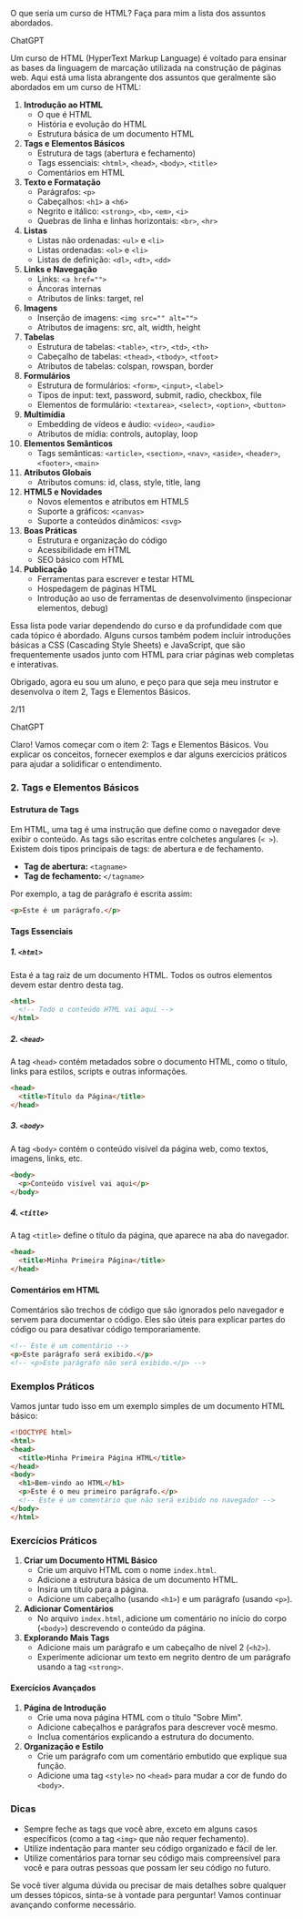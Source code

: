 

O que seria um curso de HTML? Faça para mim a lista dos assuntos abordados.

ChatGPT

Um curso de HTML (HyperText Markup Language) é voltado para ensinar as bases da linguagem de marcação utilizada na construção de páginas web. Aqui está uma lista abrangente dos assuntos que geralmente são abordados em um curso de HTML:

1. **Introdução ao HTML**
   - O que é HTML
   - História e evolução do HTML
   - Estrutura básica de um documento HTML
2. **Tags e Elementos Básicos**
   - Estrutura de tags (abertura e fechamento)
   - Tags essenciais: `<html>`, `<head>`, `<body>`, `<title>`
   - Comentários em HTML
3. **Texto e Formatação**
   - Parágrafos: `<p>`
   - Cabeçalhos: `<h1>` a `<h6>`
   - Negrito e itálico: `<strong>`, `<b>`, `<em>`, `<i>`
   - Quebras de linha e linhas horizontais: `<br>`, `<hr>`
4. **Listas**
   - Listas não ordenadas: `<ul>` e `<li>`
   - Listas ordenadas: `<ol>` e `<li>`
   - Listas de definição: `<dl>`, `<dt>`, `<dd>`
5. **Links e Navegação**
   - Links: `<a href="">`
   - Âncoras internas
   - Atributos de links: target, rel
6. **Imagens**
   - Inserção de imagens: `<img src="" alt="">`
   - Atributos de imagens: src, alt, width, height
7. **Tabelas**
   - Estrutura de tabelas: `<table>`, `<tr>`, `<td>`, `<th>`
   - Cabeçalho de tabelas: `<thead>`, `<tbody>`, `<tfoot>`
   - Atributos de tabelas: colspan, rowspan, border
8. **Formulários**
   - Estrutura de formulários: `<form>`, `<input>`, `<label>`
   - Tipos de input: text, password, submit, radio, checkbox, file
   - Elementos de formulário: `<textarea>`, `<select>`, `<option>`, `<button>`
9. **Multimídia**
   - Embedding de vídeos e áudio: `<video>`, `<audio>`
   - Atributos de mídia: controls, autoplay, loop
10. **Elementos Semânticos**
    - Tags semânticas: `<article>`, `<section>`, `<nav>`, `<aside>`, `<header>`, `<footer>`, `<main>`
11. **Atributos Globais**
    - Atributos comuns: id, class, style, title, lang
12. **HTML5 e Novidades**
    - Novos elementos e atributos em HTML5
    - Suporte a gráficos: `<canvas>`
    - Suporte a conteúdos dinâmicos: `<svg>`
13. **Boas Práticas**
    - Estrutura e organização do código
    - Acessibilidade em HTML
    - SEO básico com HTML
14. **Publicação**
    - Ferramentas para escrever e testar HTML
    - Hospedagem de páginas HTML
    - Introdução ao uso de ferramentas de desenvolvimento (inspecionar elementos, debug)

Essa lista pode variar dependendo do curso e da profundidade com que cada tópico é abordado. Alguns cursos também podem incluir introduções básicas a CSS (Cascading Style Sheets) e JavaScript, que são frequentemente usados junto com HTML para criar páginas web completas e interativas.

Obrigado, agora eu sou um aluno, e peço para que seja meu instrutor e desenvolva o item 2, Tags e Elementos Básicos.



2/11



ChatGPT

Claro! Vamos começar com o item 2: Tags e Elementos Básicos. Vou explicar os conceitos, fornecer exemplos e dar alguns exercícios práticos para ajudar a solidificar o entendimento.

### 2. Tags e Elementos Básicos

#### Estrutura de Tags

Em HTML, uma tag é uma instrução que define como o navegador deve exibir o conteúdo. As tags são escritas entre colchetes angulares (`< >`). Existem dois tipos principais de tags: de abertura e de fechamento.

- **Tag de abertura:** `<tagname>`
- **Tag de fechamento:** `</tagname>`

Por exemplo, a tag de parágrafo é escrita assim:

```html
<p>Este é um parágrafo.</p>
```

#### Tags Essenciais

##### 1. `<html>`

Esta é a tag raiz de um documento HTML. Todos os outros elementos devem estar dentro desta tag.

```html
<html>
  <!-- Todo o conteúdo HTML vai aqui -->
</html>
```

##### 2. `<head>`

A tag `<head>` contém metadados sobre o documento HTML, como o título, links para estilos, scripts e outras informações.

```html
<head>
  <title>Título da Página</title>
</head>
```

##### 3. `<body>`

A tag `<body>` contém o conteúdo visível da página web, como textos, imagens, links, etc.

```html
<body>
  <p>Conteúdo visível vai aqui</p>
</body>
```

##### 4. `<title>`

A tag `<title>` define o título da página, que aparece na aba do navegador.

```html
<head>
  <title>Minha Primeira Página</title>
</head>
```

#### Comentários em HTML

Comentários são trechos de código que são ignorados pelo navegador e servem para documentar o código. Eles são úteis para explicar partes do código ou para desativar código temporariamente.

```html
<!-- Este é um comentário -->
<p>Este parágrafo será exibido.</p>
<!-- <p>Este parágrafo não será exibido.</p> -->
```

### Exemplos Práticos

Vamos juntar tudo isso em um exemplo simples de um documento HTML básico:

```html
<!DOCTYPE html>
<html>
<head>
  <title>Minha Primeira Página HTML</title>
</head>
<body>
  <h1>Bem-vindo ao HTML</h1>
  <p>Este é o meu primeiro parágrafo.</p>
  <!-- Este é um comentário que não será exibido no navegador -->
</body>
</html>
```

### Exercícios Práticos

1. **Criar um Documento HTML Básico**
   - Crie um arquivo HTML com o nome `index.html`.
   - Adicione a estrutura básica de um documento HTML.
   - Insira um título para a página.
   - Adicione um cabeçalho (usando `<h1>`) e um parágrafo (usando `<p>`).
2. **Adicionar Comentários**
   - No arquivo `index.html`, adicione um comentário no início do corpo (`<body>`) descrevendo o conteúdo da página.
3. **Explorando Mais Tags**
   - Adicione mais um parágrafo e um cabeçalho de nível 2 (`<h2>`).
   - Experimente adicionar um texto em negrito dentro de um parágrafo usando a tag `<strong>`.

#### Exercícios Avançados

1. **Página de Introdução**
   - Crie uma nova página HTML com o título "Sobre Mim".
   - Adicione cabeçalhos e parágrafos para descrever você mesmo.
   - Inclua comentários explicando a estrutura do documento.
2. **Organização e Estilo**
   - Crie um parágrafo com um comentário embutido que explique sua função.
   - Adicione uma tag `<style>` no `<head>` para mudar a cor de fundo do `<body>`.

### Dicas

- Sempre feche as tags que você abre, exceto em alguns casos específicos (como a tag `<img>` que não requer fechamento).
- Utilize indentação para manter seu código organizado e fácil de ler.
- Utilize comentários para tornar seu código mais compreensível para você e para outras pessoas que possam ler seu código no futuro.

Se você tiver alguma dúvida ou precisar de mais detalhes sobre qualquer um desses tópicos, sinta-se à vontade para perguntar! Vamos continuar avançando conforme necessário.

